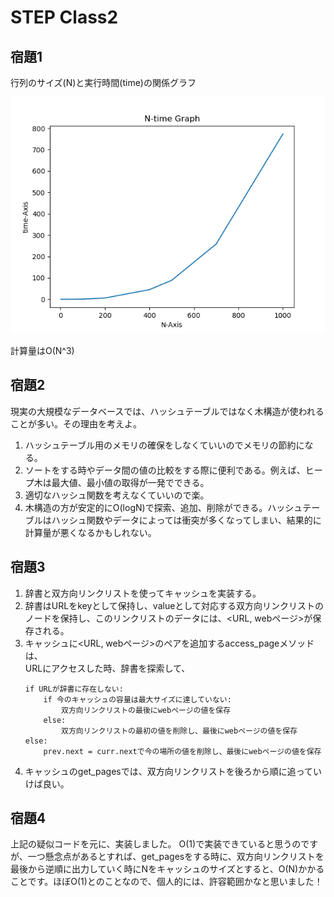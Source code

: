 # STEP Class2

## 宿題1

行列のサイズ(N)と実行時間(time)の関係グラフ

![](step2_kadai1.png)

計算量はO(N^3)

## 宿題2
現実の大規模なデータベースでは、ハッシュテーブルではなく木構造が使われることが多い。その理由を考えよ。
1. ハッシュテーブル用のメモリの確保をしなくていいのでメモリの節約になる。
2. ソートをする時やデータ間の値の比較をする際に便利である。例えば、ヒープ木は最大値、最小値の取得が一発でできる。
3. 適切なハッシュ関数を考えなくていいので楽。
4. 木構造の方が安定的にO(logN)で探索、追加、削除ができる。ハッシュテーブルはハッシュ関数やデータによっては衝突が多くなってしまい、結果的に計算量が悪くなるかもしれない。


## 宿題3
1. 辞書と双方向リンクリストを使ってキャッシュを実装する。
2. 辞書はURLをkeyとして保持し、valueとして対応する双方向リンクリストのノードを保持し、このリンクリストのデータには、<URL, webページ>が保存される。
3. キャッシュに<URL, webページ>のペアを追加するaccess_pageメソッドは、  
    URLにアクセスした時、辞書を探索して、  
    ```
    if URLが辞書に存在しない:
        if 今のキャッシュの容量は最大サイズに達していない:
            双方向リンクリストの最後にwebページの値を保存
        else:
            双方向リンクリストの最初の値を削除し、最後にwebページの値を保存
    else:
        prev.next = curr.nextで今の場所の値を削除し、最後にwebページの値を保存
    ```
4. キャッシュのget_pagesでは、双方向リンクリストを後ろから順に追っていけば良い。


## 宿題4
上記の疑似コードを元に、実装しました。
O(1)で実装できていると思うのですが、一つ懸念点があるとすれば、get_pagesをする時に、双方向リンクリストを最後から逆順に出力していく時にNをキャッシュのサイズとすると、O(N)かかることです。ほぼO(1)とのことなので、個人的には、許容範囲かなと思いました！